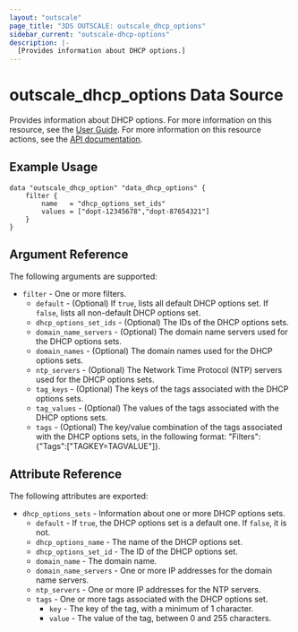 ```yaml
---
layout: "outscale"
page_title: "3DS OUTSCALE: outscale_dhcp_options"
sidebar_current: "outscale-dhcp-options"
description: |-
  [Provides information about DHCP options.]
---
```


# outscale_dhcp_options Data Source

Provides information about DHCP options.
For more information on this resource, see the [User Guide](https://wiki.outscale.net/display/EN/About+DHCP+Options).
For more information on this resource actions, see the [API documentation](https://docs.outscale.com/api#3ds-outscale-api-dhcpoption).

## Example Usage

```hcl
data "outscale_dhcp_option" "data_dhcp_options" {
	filter {
		name   = "dhcp_options_set_ids"
		values = ["dopt-12345678","dopt-87654321"]
	}
}
```

## Argument Reference

The following arguments are supported:

* `filter` - One or more filters.
  * `default` - (Optional) If `true`, lists all default DHCP options set. If `false`, lists all non-default DHCP options set.
  * `dhcp_options_set_ids` - (Optional) The IDs of the DHCP options sets.
  * `domain_name_servers` - (Optional) The domain name servers used for the DHCP options sets.
  * `domain_names` - (Optional) The domain names used for the DHCP options sets.
  * `ntp_servers` - (Optional) The Network Time Protocol (NTP) servers used for the DHCP options sets.
  * `tag_keys` - (Optional) The keys of the tags associated with the DHCP options sets.
  * `tag_values` - (Optional) The values of the tags associated with the DHCP options sets.
  * `tags` - (Optional) The key/value combination of the tags associated with the DHCP options sets, in the following format: &quot;Filters&quot;:{&quot;Tags&quot;:[&quot;TAGKEY=TAGVALUE&quot;]}.

## Attribute Reference

The following attributes are exported:

* `dhcp_options_sets` - Information about one or more DHCP options sets.
  * `default` - If `true`, the DHCP options set is a default one. If `false`, it is not.
  * `dhcp_options_name` - The name of the DHCP options set.
  * `dhcp_options_set_id` - The ID of the DHCP options set.
  * `domain_name` - The domain name.
  * `domain_name_servers` - One or more IP addresses for the domain name servers.
  * `ntp_servers` - One or more IP addresses for the NTP servers.
  * `tags` - One or more tags associated with the DHCP options set.
      * `key` - The key of the tag, with a minimum of 1 character.
      * `value` - The value of the tag, between 0 and 255 characters.


